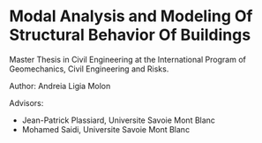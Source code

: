 # Modal Analysis and Modeling Of Structural Behavior Of Buildings

Master Thesis in Civil Engineering at the International Program of Geomechanics, Civil Engineering and Risks.

Author: Andreia Ligia Molon

Advisors:
- Jean-Patrick Plassiard, Universite Savoie Mont Blanc
- Mohamed Saidi, Universite Savoie Mont Blanc
